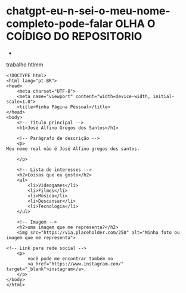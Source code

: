# chatgpt-eu-n-sei-o-meu-nome-completo-pode-falar OLHA O COÍDIGO DO REPOSITORIO
-
trabalho htlmm


    <!DOCTYPE html>
    <html lang="pt-BR">
    <head>
        <meta charset="UTF-8">
        <meta name="viewport" content="width=device-width, initial-scale=1.0">
        <title>Minha Página Pessoal</title>
    </head>
    <body>
        <!-- Título principal -->
        <h1>José Alfino Gregos dos Santos</h1>

        <!-- Parágrafo de descrição -->
        <p>
    Meu nome real não é José Alfino gregos dos santos.        
    
        </p>

        <!-- Lista de interesses -->
        <h2>Coisas que eu gosto</h2>
        <ul>
            <li>Videogames</li>
            <li>Filmes</li>
            <li>Música</li>
            <li>Descansar</li>
            <li>Tecnologia</li>
        </ul>

        <!-- Imagem -->
        <h2>uma imagem que me representa?</h2>
        <img src="https://via.placeholder.com/250" alt="Minha foto ou imagem que me representa">

    <!-- Link para rede social -->
        <p>
            você pode me encontrar também no 
            <a href="https://www.instagram.com/" target="_blank">instagram</a>.
        </p>
    </body>
    </html>
